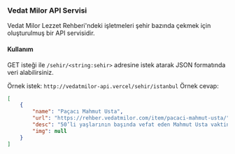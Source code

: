 ### Vedat Milor API Servisi
Vedat Milor Lezzet Rehberi'ndeki işletmeleri şehir bazında çekmek için oluşturulmuş bir API servisidir.

#### Kullanım

GET isteği ile `/sehir/<string:sehir>` adresine istek atarak JSON formatında veri alabilirsiniz.

Örnek istek: `http://vedatmilor-api.vercel/sehir/istanbul`
Örnek cevap: 
```json
[
    {
        "name": "Paçacı Mahmut Usta",
        "url": "https://rehber.vedatmilor.com/item/pacaci-mahmut-usta/",
        "desc": "50’li yaşlarının başında vefat eden Mahmut Usta vaktinde Erzurum’dan İstanbul’a yerleşmiş. Meşhur Hünkar Lokantası’nda aşçılık yaptıktan sonra Kıztaşı’ndaki bu mütevazı esnaf lokantasını açmış. İlk başlarda kavurma, pilav ve paça çorbası servis edilirken zamanla menüye birçok yemek eklenmiş. Tabii, en özel yemekleri kuzudan yapılan paça çorbası. Terbiyesinde koyu kıvamlı manda yoğurdu, tereyağı ve un kullanılıyor. Sakatat sevmeyenleri bile kendisine hayran bırakacak düzeyde. Beğenilen yemeklerden bir diğeri işkembeli nohut. İlk defa Barcelona’da yemiştim. Hazırlaması kolay değil. Genel olarak, Paçacı Mahmut Usta’yı tıpkı yanındaki Paçacı Necip Usta gibi İstanbul’a değer katan bir esnaf lokantası olarak görüyorum.",
        "img": null
    }
]
```